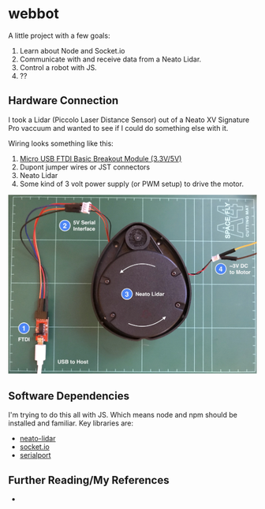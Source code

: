 # webbot
A little project with a few goals:

1. Learn about Node and Socket.io
2. Communicate with and receive data from a Neato Lidar.
3. Control a robot with JS.
4. ??

## Hardware Connection
I took a Lidar (Piccolo Laser Distance Sensor) out of a Neato XV Signature Pro vaccuum and wanted to see if I could do something else with it.

Wiring looks something like this:
1. <a target="_blank" href="https://www.amazon.com/gp/product/B00N4MCS1A/ref=as_li_tl?ie=UTF8&camp=1789&creative=9325&creativeASIN=B00N4MCS1A&linkCode=as2&tag=ballweg0a-20&linkId=edf9ce5c43a9a87815517cd837f752d8">Micro USB FTDI Basic Breakout Module (3.3V/5V)</a><img src="//ir-na.amazon-adsystem.com/e/ir?t=ballweg0a-20&l=am2&o=1&a=B00N4MCS1A" width="1" height="1" border="0" alt="" style="border:none !important; margin:0px !important;" />
2. Dupont jumper wires or JST connectors
3. Neato Lidar
4. Some kind of 3 volt power supply (or PWM setup) to drive the motor.

![Neato Lidar connected](https://github.com/ballweg/webbot/raw/master/Serial%20Connection.jpg "1. FTDI, 2. Serial Interface, 3. Neato Lidar, 4. 3v DC power for motor.")

## Software Dependencies

I'm trying to do this all with JS. Which means node and npm should be installed and familiar. Key libraries are:

- [neato-lidar](https://www.npmjs.com/package/neato-lidar)
- [socket.io](https://www.npmjs.com/package/socket.io)
- [serialport](https://www.npmjs.com/package/serialport)

## Further Reading/My References

- 
